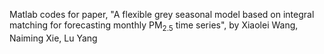 Matlab codes for paper, "A flexible grey seasonal model based on integral matching for forecasting monthly PM$_{2.5}$ time series", by Xiaolei Wang, Naiming Xie, Lu Yang
